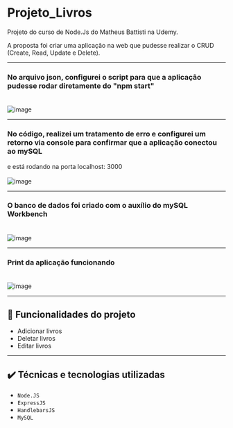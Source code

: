 # Projeto_Livros

Projeto do curso de Node.Js do Matheus Battisti na Udemy. 

A proposta foi criar uma aplicação na web que pudesse realizar o CRUD (Create, Read, Update e Delete).

<hr>


### No arquivo json, configurei o script para que a aplicação pudesse rodar diretamente do "npm start" <br><br>

![image](https://user-images.githubusercontent.com/109118303/221655368-9a7937ff-3998-4712-98ca-2e72e26f43bf.png)

 <hr>
 
### No código, realizei um tratamento de erro e configurei um retorno via console para confirmar que a aplicação conectou ao mySQL 
 e está rodando na porta localhost: 3000 <br><br>
 ![image](https://user-images.githubusercontent.com/109118303/221656457-190a289a-6313-4fe2-94e3-3f573783c2c5.png)
 
 <hr>
 
### O banco de dados foi criado com o auxílio do mySQL Workbench <br><br>
 
 ![image](https://user-images.githubusercontent.com/109118303/221657132-499ea9fe-c1b0-49b8-a04e-e2c004e03a32.png)

<hr>

### Print da aplicação funcionando <br><br>
  
 ![image](https://user-images.githubusercontent.com/109118303/221659237-443ecf0f-e39e-4e1f-a3c5-63e62894bbf1.png) 

<hr>

## 🔨 Funcionalidades do projeto
- Adicionar livros
- Deletar livros
- Editar livros

<hr>

## ✔️ Técnicas e tecnologias utilizadas
- ``Node.JS``
- ``ExpressJS``
- ``HandlebarsJS``
- ``MySQL``
